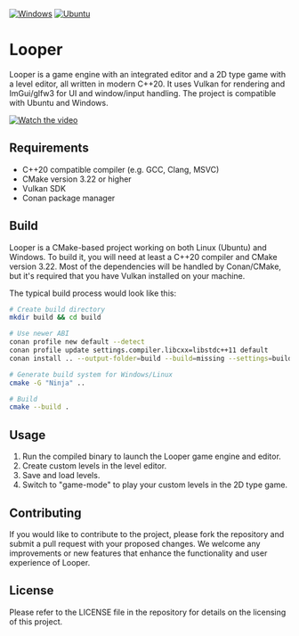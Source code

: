[![Windows](https://github.com/JacobDomagala/Looper/actions/workflows/windows.yml/badge.svg)](https://github.com/JacobDomagala/Looper/actions/workflows/windows.yml?query=branch%3Amaster)
[![Ubuntu](https://github.com/JacobDomagala/Looper/actions/workflows/ubuntu.yml/badge.svg)](https://github.com/JacobDomagala/Looper/actions/workflows/ubuntu.yml?query=branch%3Amaster)

# Looper
Looper is a game engine with an integrated editor and a 2D type game with a level editor, all written in modern C++20. It uses Vulkan for rendering and ImGui/glfw3 for UI and window/input handling. The project is compatible with Ubuntu and Windows.


[![Watch the video](https://i.imgur.com/BpkWCSF.png)](https://www.youtube.com/watch?v=cyZFLKrvoPc)

## Requirements
- C++20 compatible compiler (e.g. GCC, Clang, MSVC)
- CMake version 3.22 or higher
- Vulkan SDK
- Conan package manager

## Build
Looper is a CMake-based project working on both Linux (Ubuntu) and Windows. To build it, you will need at least a C++20 compiler and CMake version 3.22. Most of the dependencies will be handled by Conan/CMake, but it's required that you have Vulkan installed on your machine.

The typical build process would look like this:

```bash
# Create build directory
mkdir build && cd build

# Use newer ABI
conan profile new default --detect
conan profile update settings.compiler.libcxx=libstdc++11 default
conan install .. --output-folder=build --build=missing --settings=build_type=Release

# Generate build system for Windows/Linux
cmake -G "Ninja" ..

# Build
cmake --build .
```

## Usage
1. Run the compiled binary to launch the Looper game engine and editor.
2. Create custom levels in the level editor.
3. Save and load levels.
4. Switch to "game-mode" to play your custom levels in the 2D type game.

## Contributing
If you would like to contribute to the project, please fork the repository and submit a pull request with your proposed changes. We welcome any improvements or new features that enhance the functionality and user experience of Looper.

## License
Please refer to the LICENSE file in the repository for details on the licensing of this project.
